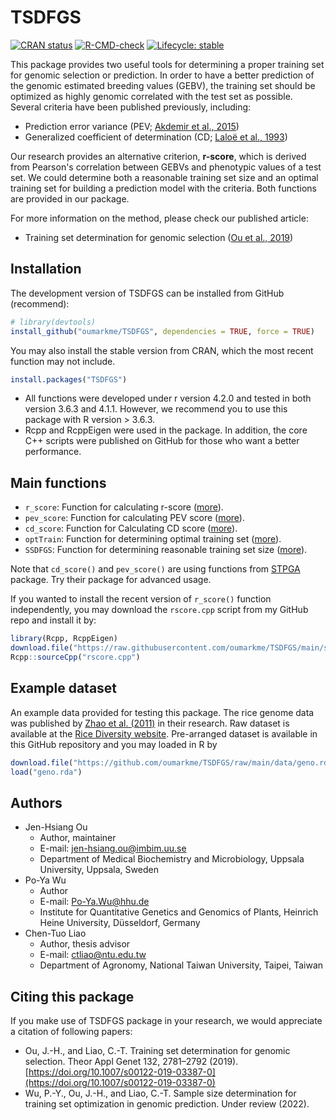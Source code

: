 
# TSDFGS

<!-- badges: start -->
[![CRAN status](https://www.r-pkg.org/badges/version/TSDFGS)](https://CRAN.R-project.org/package=TSDFGS)
[![R-CMD-check](https://github.com/oumarkme/TSDFGS/actions/workflows/R-CMD-check.yaml/badge.svg)](https://github.com/oumarkme/TSDFGS/actions/workflows/R-CMD-check.yaml)
[![Lifecycle: stable](https://img.shields.io/badge/lifecycle-stable-brightgreen.svg)](https://lifecycle.r-lib.org/articles/stages.html#stable)
<!-- badges: end -->

This package provides two useful tools for determining a proper training set for genomic selection or prediction. In order to have a better prediction of the genomic estimated breeding values (GEBV), the training set should be optimized as highly genomic correlated with the test set as possible. Several criteria have been published previously, including:

- Prediction error variance (PEV; [Akdemir et al., 2015](https://doi.org/10.1186/s12711-015-0116-6))
- Generalized coefficient of determination (CD; [Laloë et al., 1993](https://doi.org/10.1186/1297-9686-28-4-359))

Our research provides an alternative criterion, **r-score**, which is derived from Pearson's correlation between GEBVs and phenotypic values of a test set. We could determine both a reasonable training set size and an optimal training set for building a prediction model with the criteria. Both functions are provided in our package.

For more information on the method, please check our published article:

- Training set determination for genomic selection ([Ou et al., 2019](https://doi.org/10.1007/s00122-019-03387-0))


## Installation

The development version of TSDFGS can be installed from GitHub (recommend):

``` r
# library(devtools)
install_github("oumarkme/TSDFGS", dependencies = TRUE, force = TRUE)
```

You may also install the stable version from CRAN, which the most recent function may not include.

``` r
install.packages("TSDFGS")
```

- All functions were developed under r version 4.2.0 and tested in both version 3.6.3 and 4.1.1. However, we recommend you to use this package with R version > 3.6.3.
- Rcpp and RcppEigen were used in the package. In addition, the core C++ scripts were published on GitHub for those who want a better performance.


## Main functions

- `r_score`: Function for calculating r-score ([more](https://www.oumark.me/TSDFGS/reference/r_score.html)).
- `pev_score`: Function for calculating PEV score ([more](https://www.oumark.me/TSDFGS/reference/pev_score.html)).
- `cd_score`: Function for Calculating CD score ([more](https://www.oumark.me/TSDFGS/reference/cd_score.html)).
- `optTrain`: Function for determining optimal training set ([more](https://www.oumark.me/TSDFGS/reference/optTrain.html)).
- `SSDFGS`: Function for determining reasonable training set size ([more](https://www.oumark.me/TSDFGS/reference/SSDFGS.html)).

Note that `cd_score()` and `pev_score()` are using functions from [STPGA](https://CRAN.R-project.org/package=STPGA) package. Try their package for advanced usage.


If you wanted to install the recent version of `r_score()` function independently, you may download the `rscore.cpp` script from my GitHub repo and install it by:
``` r
library(Rcpp, RcppEigen)
download.file("https://raw.githubusercontent.com/oumarkme/TSDFGS/main/src/rscore.cpp", "rscore.cpp")
Rcpp::sourceCpp("rscore.cpp")
```

## Example dataset
An example data provided for testing this package. The rice genome data was published by [Zhao et al. (2011)](https://doi.org/10.1038/ncomms1467) in their research. Raw dataset is available at the [Rice Diversity website](http://www.ricediversity.org/data/). Pre-arranged dataset is available in this GitHub repository and you may loaded in R by

``` r
download.file("https://github.com/oumarkme/TSDFGS/raw/main/data/geno.rda", "geno.rda")
load("geno.rda")
```

## Authors

- Jen-Hsiang Ou
    - Author, maintainer
    - E-mail: jen-hsiang.ou@imbim.uu.se
    - Department of Medical Biochemistry and Microbiology, Uppsala University, Uppsala, Sweden
- Po-Ya Wu
    - Author
    - E-mail: Po-Ya.Wu@hhu.de
    - Institute for Quantitative Genetics and Genomics of Plants, Heinrich Heine University, Düsseldorf, Germany
- Chen-Tuo Liao
    - Author, thesis advisor
    - E-mail: ctliao@ntu.edu.tw
    - Department of Agronomy, National Taiwan University, Taipei, Taiwan

    
## Citing this package

If you make use of TSDFGS package in your research, we would appreciate a citation of following papers:

- Ou, J.-H., and Liao, C.-T. Training set determination for genomic selection. Theor Appl Genet 132, 2781–2792 (2019). [https://doi.org/10.1007/s00122-019-03387-0](https://doi.org/10.1007/s00122-019-03387-0)
- Wu, P.-Y., Ou, J.-H., and Liao, C.-T. Sample size determination for training set optimization in genomic prediction. Under review (2022).